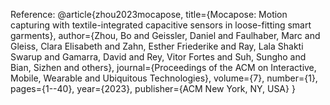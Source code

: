 Reference:
@article{zhou2023mocapose,
  title={Mocapose: Motion capturing with textile-integrated capacitive sensors in loose-fitting smart garments},
  author={Zhou, Bo and Geissler, Daniel and Faulhaber, Marc and Gleiss, Clara Elisabeth and Zahn, Esther Friederike and Ray, Lala Shakti Swarup and Gamarra, David and Rey, Vitor Fortes and Suh, Sungho and Bian, Sizhen and others},
  journal={Proceedings of the ACM on Interactive, Mobile, Wearable and Ubiquitous Technologies},
  volume={7},
  number={1},
  pages={1--40},
  year={2023},
  publisher={ACM New York, NY, USA}
}
